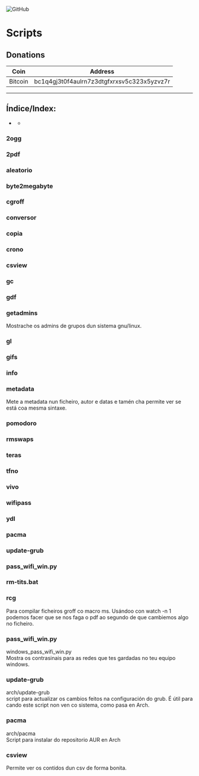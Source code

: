 ![GitHub](https://img.shields.io/github/license/ran-n/scripts.svg)
# Scripts

## Donations
| Coin      | Address                                       |
| ----      | -------                                       |
| Bitcoin   | bc1q4gj3t0f4aulrn7z3dtgfxrxsv5c323x5yzvz7r    |

----

## Índice/Index:
* [](README.md#getadmins)
    * [](README.md#getadmins)

### 2ogg
### 2pdf
### aleatorio
### byte2megabyte
### cgroff
### conversor
### copia
### crono
### csview
### gc
### gdf
### getadmins
Mostrache os admins de grupos dun sistema gnu/linux.
### gl
### gifs
### info
### metadata
Mete a metadata nun ficheiro, autor e datas e tamén cha permite ver se está coa mesma sintaxe.
### pomodoro
### rmswaps
### teras
### tfno
### vivo
### wifipass
### ydl

### pacma
### update-grub

### pass\_wifi\_win.py
### rm-tits.bat

### rcg
Para compilar ficheiros groff co macro ms. Usándoo con watch -n 1 podemos facer que se nos faga o pdf ao segundo de que cambiemos algo no ficheiro.

### pass\_wifi\_win.py
windows\_pass\_wifi\_win.py  
Mostra os contrasinais para as redes que tes gardadas no teu equipo windows.

### update-grub
arch/update-grub  
script para actualizar os cambios feitos na configuración do grub. É útil para cando este script non ven co sistema, como pasa en Arch.

### pacma
arch/pacma  
Script para instalar do repositorio AUR en Arch

### csview
Permite ver os contidos dun csv de forma bonita.
